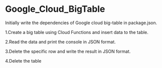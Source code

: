 # Google_Cloud_BigTable
Initially write the dependencies of Google cloud big-table in package.json.

1.Create a big table using Cloud Functions and insert data to the table.

2.Read the data and print the console in JSON format.

3.Delete the specific row and write the result in JSON format.

4.Delete the table
